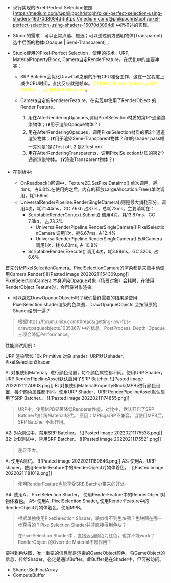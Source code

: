 -   现行实现的Pixel-Perfect Selection依照 [https://medium.com/@philippchristoph/pixel-perfect-selection-using-shaders-16070d3094d](https://medium.com/@philippchristoph/pixel-perfect-selection-using-shaders-16070d3094d) 中所描述的实现。  
    
-   Studio的需求：可以正常点选、框选；可以透过前方透明物体(Transparent)选中后面的物体(Opaque | Semi-Transparent)；  
    
-   Studio使用的Pixel-Perfect Selection，使用的技术：URP, MaterialPropertyBlock, Camera自定RenderFeature。在优化中的主要冲突：  
    
    -   SRP Batcher会优化DrawCall之前的所有CPU准备工作，这在一定程度上减少CPU时间，直接反应就是帧率。<font color=yellow>但MaterialPropertyBlock与SRP Batcher ，会打断SRP的Batcher</font>。  
        
    
    -   Camera自定的RendererFeature，在实现中使用了RenderObject 的Render Feature。
	    1. 用在AfterRenderingOpaques,调用PixelSelection材质的第1个通道渲染物体；(❓用于渲染Opaque物体？） 
	    2.  用在AfterRenderingOpaques，调用PixelSelection材质的第2个通道渲染物体；(❓用于渲染Semi-Transparent物体？和1的shader pass唯一差别是1是ZTest off, 2 是ZTest on) 
	    3.  用在AfterRenderingTransparents，调用PixelSelection材质的第2个通道渲染物体。  (❓渲染Transparent物体？)
   
-   在剖析中:
	- OnReadback()回调中，Texture2D.SetPixelDataImp() 单次调用，耗4ms，占6.8%.在使用完之后，内存的释放LargeAllocation.Free()单次调用，耗1.68ms
	- UniversalRenderPipeline.RenderSingleCamera()则是最大消耗部分，调用4次，耗21.44ms，GC 7.6kb 占37%，总耗23ms。主要消耗在：
		- ScriptableRenderContext.Submit() 调用4次，耗13.67ms，GC 7.3kb， 占23.3%
			- UniversalRenderPipeline.RenderSingleCamera():PixelSelectionCamera  调用1次，耗6.67ms, 占12.4%
			- UniversalRenderPipeline.RenderSingleCamera():EditCamera 调用1次，耗 6.63ms, 占 10.8%
		- ScriptableRender.Execute() 调用4次，耗3.88ms，GC 320b, 占6.6%

首先分析PixelSelectionCamera。PixelSelectionCamera的渲染都是来自手动调用Camera.Render()![[Pasted image 20220211154309.png]]
PixelSelectionCamera 本身渲染Opaque对象（场景对象）会耗时，在使用RenderObject Feature时，会再将对象渲染。
- 可以跳过DrawOpaqueObjects吗？我们最终需要的结果是使用PixelSelection shader渲染的色块图，DrawOpaqueObjects 会按照原始Shader绘制一遍？
> 根据https://forum.unity.com/threads/getting-low-fps-drawopaqueobjects.1035367/ 中的信息，PostProcess, Depth, Opaque 三项会降低Performance。

性能测试用例：

URP 渲染管线
10k Primitive 对象
shader: URP默认shader，PixelSelectionShader

A: 对象使用Material，进行颜色设置，每个颜色属性都不同。使用URP Shader，URP RenderPipelineAsset默认启用了SRP Batcher.
![[Pasted image 20220211174803.png]]
B: 对象使用MaterialPropertyBlock(MPB)进行颜色设置，每个颜色属性都不同。使用URP Shader，URP RenderPipelineAsset默认启用了SRP Batcher.。
![[Pasted image 20220211174855.png]]

> URP中，使用MPB显著降低Renderer性能。对比中，默认开启了SRP Batcher的传统Material较优。
> 原因：MPB与URP不兼容，当使用MPB后，SRP Batcher 不起作用。

A2: 对A测试中，禁用SRP Batcher。
![[Pasted image 20220211175538.png]]
B2: 对B测试中，禁用SRP Batcher。
![[Pasted image 20220211175521.png]]

> 差异不大。



A: 使用A测试。
![[Pasted image 20220211180846.png]]
A3: 使用A，URP shader，使用RenderFeature中的RenderObject对物体着色。
![[Pasted image 20220211181019.png]]

> 使用RenderFeature也能享受SRB Batcher带来的好处。



A4: 使用A， PixelSelection Shader， 使用RenderFeature中的RenderObject对物体着色。
A5: 使用A, PixelSelection Shader, 使用RenderFeature中的RenderObject对物体着色，使用MPB。

> 根据单独使用PixelSelection Shader，貌似得不到色块图？色块图在哪一步获得的？PixelSelection Shader并非直接得到色块？
> 
> 在PixelSelection Shader中，直接返回颜色为红色，也并不能work？RenderObject 的Override Material不起作用？



要得到色块图，唯一重要的信息就是渲染的GameObject颜色。将GameObject的信息，传给Shader，必定是通过Buffer。此Buffer是在Shader中，但可被访问。
- Shader.SetFloatArray
- ComputeBuffer